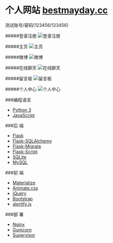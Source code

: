 # 个人网站 [bestmayday.cc](http://bestmayday.cc)

测试账号/密码(123456/123456)

#####登录注册
![登录注册](http://okwc2urj8.bkt.clouddn.com/denglu.png)

#####主页
![主页](http://okwc2urj8.bkt.clouddn.com/index.png)

#####微博
![微博](http://okwc2urj8.bkt.clouddn.com/weibo.png)

#####在线聊天
![在线聊天](http://okwc2urj8.bkt.clouddn.com/chat.png)

#####留言板
![留言板](http://okwc2urj8.bkt.clouddn.com/liuyan.png)

#####个人中心
![个人中心](http://okwc2urj8.bkt.clouddn.com/person.png)


###编程语言

- [Python 3](https://www.python.org/)
- [JavaScript](https://www.javascript.com/)

###后 端

- [Flask](https://github.com/pallets/flask)
- [Flask-SQLAlchemy](https://github.com/mitsuhiko/flask-sqlalchemy)
- [Flask-Migrate](https://github.com/miguelgrinberg/Flask-Migrate)
- [Flask-Script](https://github.com/smurfix/flask-script)
- [SQLite](https://www.sqlite.org/)
- [MySQL](https://www.mysql.com/)

###前 端

- [Materialize](https://github.com/Dogfalo/materialize)
- [Animate.css](https://github.com/daneden/animate.css/)
- [jQuery](https://github.com/jquery/jquery)
- [Bootstrap](https://github.com/twbs/bootstrap)
- [alertify.js](https://github.com/fabien-d/alertify.js)

###部 署
- [Nginx](http://nginx.org)
- [Gunicorn](http://gunicorn.org)
- [Supervisor](http://supervisord.org/)
